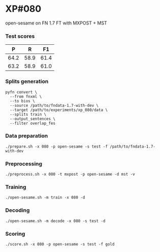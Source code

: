 # XP\#080

open-sesame on FN 1.7 FT with MXPOST + MST

### Test scores
| P | R | F1 |
| --- | --- | --- |
| 64.2 | 58.9 | 61.4 |
| 63.2 | 58.9 | 61.0 |

### Splits generation
```
pyfn convert \
  --from fnxml \
  --to bios \
  --source /path/to/fndata-1.7-with-dev \
  --target /path/to/experiments/xp_080/data \
  --splits train \
  --output_sentences \
  --filter overlap_fes
```

### Data preparation
```
./prepare.sh -x 080 -p open-sesame -s test -f /path/to/fndata-1.7-with-dev
```

### Preprocessing
```
./preprocess.sh -x 080 -t mxpost -p open-sesame -d mst -v
```

### Training
```
./open-sesame.sh -m train -x 080 -d
```

### Decoding
```
./open-sesame.sh -m decode -x 080 -s test -d
```

### Scoring
```
./score.sh -x 080 -p open-sesame -s test -f gold
```
